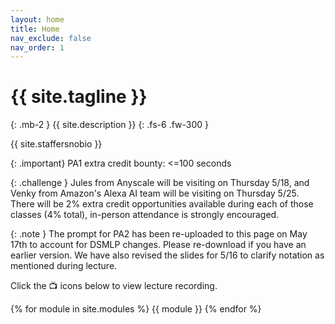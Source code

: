 ```yaml
---
layout: home
title: Home
nav_exclude: false
nav_order: 1
---
```


# {{ site.tagline }}
{: .mb-2 }
{{ site.description }}
{: .fs-6 .fw-300 }

{{ site.staffersnobio }}

{: .important}
PA1 extra credit bounty: <=100 seconds

{: .challenge } 
Jules from Anyscale will be visiting on Thursday 5/18, and Venky from Amazon's Alexa AI team will be visiting on Thursday 5/25. There will be 2% extra credit opportunities available during each of those classes (4% total), in-person attendance is strongly encouraged.  

{: .note } 
The prompt for PA2 has been re-uploaded to this page on May 17th to account for DSMLP changes. Please re-download if you have an earlier version. We have also revised the slides for 5/16 to clarify notation as mentioned during lecture. 


Click the 📺 icons below to view lecture recording. 



<!-- [Jump to the current week](#week-03){: .btn } -->

{% for module in site.modules %}
{{ module }}
{% endfor %}
